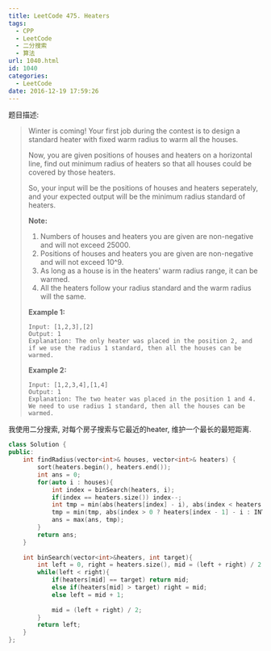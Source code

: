 ```yaml
---
title: LeetCode 475. Heaters
tags:
  - CPP
  - LeetCode
  - 二分搜索
  - 算法
url: 1040.html
id: 1040
categories:
  - LeetCode
date: 2016-12-19 17:59:26
---
```

题目描述:

> Winter is coming! Your first job during the contest is to design a standard heater with fixed warm radius to warm all the houses.
>
> Now, you are given positions of houses and heaters on a horizontal line, find out minimum radius of heaters so that all houses could be covered by those heaters.
>
> So, your input will be the positions of houses and heaters seperately, and your expected output will be the minimum radius standard of heaters.
>
> **Note:**
>
> 1. Numbers of houses and heaters you are given are non-negative and will not exceed 25000.
> 2. Positions of houses and heaters you are given are non-negative and will not exceed 10^9.
> 3. As long as a house is in the heaters' warm radius range, it can be warmed.
> 4. All the heaters follow your radius standard and the warm radius will the same.
>
> **Example 1:**
>
> ```
> Input: [1,2,3],[2]
> Output: 1
> Explanation: The only heater was placed in the position 2, and if we use the radius 1 standard, then all the houses can be warmed.
>
> ```
>
> **Example 2:**
>
> ```
> Input: [1,2,3,4],[1,4]
> Output: 1
> Explanation: The two heater was placed in the position 1 and 4. We need to use radius 1 standard, then all the houses can be warmed.
> ```

我使用二分搜索, 对每个房子搜索与它最近的heater, 维护一个最长的最短距离.

```cpp
class Solution {
public:
    int findRadius(vector<int>& houses, vector<int>& heaters) {
        sort(heaters.begin(), heaters.end());
        int ans = 0;
        for(auto i : houses){
            int index = binSearch(heaters, i);
            if(index == heaters.size()) index--;
            int tmp = min(abs(heaters[index] - i), abs(index < heaters.size() - 1 ? heaters[index + 1] - i : INT_MAX));
            tmp = min(tmp, abs(index > 0 ? heaters[index - 1] - i : INT_MAX));
            ans = max(ans, tmp);
        }
        return ans;
    }
    
    int binSearch(vector<int>&heaters, int target){
        int left = 0, right = heaters.size(), mid = (left + right) / 2;
        while(left < right){
            if(heaters[mid] == target) return mid;
            else if(heaters[mid] > target) right = mid;
            else left = mid + 1;
            
            mid = (left + right) / 2;
        }
        return left;
    }
};
```

